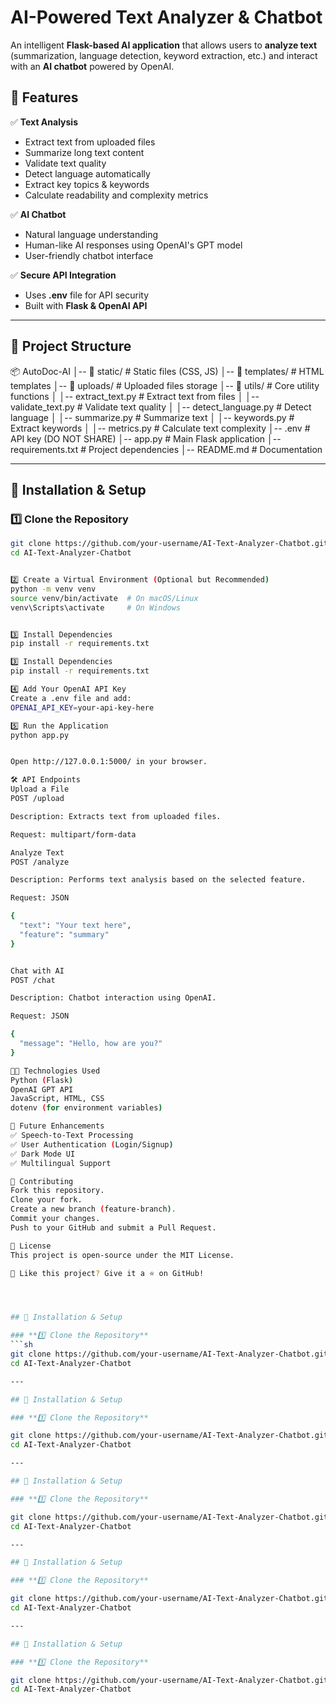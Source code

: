 # AI-Powered Text Analyzer & Chatbot

An intelligent **Flask-based AI application** that allows users to **analyze text** (summarization, language detection, keyword extraction, etc.) and interact with an **AI chatbot** powered by OpenAI.

## 🌟 Features

✅ **Text Analysis**
- Extract text from uploaded files
- Summarize long text content
- Validate text quality
- Detect language automatically
- Extract key topics & keywords
- Calculate readability and complexity metrics

✅ **AI Chatbot**
- Natural language understanding
- Human-like AI responses using OpenAI's GPT model
- User-friendly chatbot interface

✅ **Secure API Integration**
- Uses **.env** file for API security
- Built with **Flask & OpenAI API**

---

## 📂 Project Structure

📦 AutoDoc-AI
│-- 📂 static/                  # Static files (CSS, JS)
│-- 📂 templates/               # HTML templates
│-- 📂 uploads/                 # Uploaded files storage
│-- 📂 utils/                   # Core utility functions
│   │-- extract_text.py         # Extract text from files
│   │-- validate_text.py        # Validate text quality
│   │-- detect_language.py      # Detect language
│   │-- summarize.py            # Summarize text
│   │-- keywords.py             # Extract keywords
│   │-- metrics.py              # Calculate text complexity
│-- .env                        # API key (DO NOT SHARE)
│-- app.py                      # Main Flask application
│-- requirements.txt            # Project dependencies
│-- README.md                   # Documentation

---

## 🚀 Installation & Setup

### **1️⃣ Clone the Repository**
```sh
git clone https://github.com/your-username/AI-Text-Analyzer-Chatbot.git
cd AI-Text-Analyzer-Chatbot


2️⃣ Create a Virtual Environment (Optional but Recommended)
python -m venv venv
source venv/bin/activate  # On macOS/Linux
venv\Scripts\activate     # On Windows


3️⃣ Install Dependencies
pip install -r requirements.txt

3️⃣ Install Dependencies
pip install -r requirements.txt

4️⃣ Add Your OpenAI API Key
Create a .env file and add:
OPENAI_API_KEY=your-api-key-here

5️⃣ Run the Application
python app.py


Open http://127.0.0.1:5000/ in your browser.

🛠 API Endpoints
Upload a File
POST /upload

Description: Extracts text from uploaded files.

Request: multipart/form-data

Analyze Text
POST /analyze

Description: Performs text analysis based on the selected feature.

Request: JSON

{
  "text": "Your text here",
  "feature": "summary"
}


Chat with AI
POST /chat

Description: Chatbot interaction using OpenAI.

Request: JSON

{
  "message": "Hello, how are you?"
}

👨‍💻 Technologies Used
Python (Flask)
OpenAI GPT API
JavaScript, HTML, CSS
dotenv (for environment variables)

🎯 Future Enhancements
✅ Speech-to-Text Processing
✅ User Authentication (Login/Signup)
✅ Dark Mode UI
✅ Multilingual Support

🤝 Contributing
Fork this repository.
Clone your fork.
Create a new branch (feature-branch).
Commit your changes.
Push to your GitHub and submit a Pull Request.

📝 License
This project is open-source under the MIT License.

🚀 Like this project? Give it a ⭐ on GitHub!




## 🚀 Installation & Setup

### **1️⃣ Clone the Repository**
```sh
git clone https://github.com/your-username/AI-Text-Analyzer-Chatbot.git
cd AI-Text-Analyzer-Chatbot

---

## 🚀 Installation & Setup

### **1️⃣ Clone the Repository**

git clone https://github.com/your-username/AI-Text-Analyzer-Chatbot.git
cd AI-Text-Analyzer-Chatbot

---

## 🚀 Installation & Setup

### **1️⃣ Clone the Repository**

git clone https://github.com/your-username/AI-Text-Analyzer-Chatbot.git
cd AI-Text-Analyzer-Chatbot

---

## 🚀 Installation & Setup

### **1️⃣ Clone the Repository**

git clone https://github.com/your-username/AI-Text-Analyzer-Chatbot.git
cd AI-Text-Analyzer-Chatbot

---

## 🚀 Installation & Setup

### **1️⃣ Clone the Repository**

git clone https://github.com/your-username/AI-Text-Analyzer-Chatbot.git
cd AI-Text-Analyzer-Chatbot

